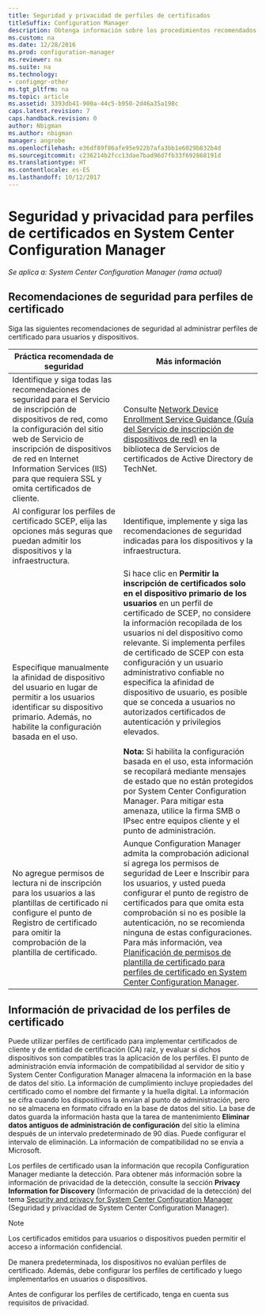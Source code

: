 ```yaml
---
title: Seguridad y privacidad de perfiles de certificados
titleSuffix: Configuration Manager
description: Obtenga información sobre los procedimientos recomendados de seguridad para administrar perfiles de certificado de usuarios y dispositivos en System Center Configuration Manager.
ms.custom: na
ms.date: 12/28/2016
ms.prod: configuration-manager
ms.reviewer: na
ms.suite: na
ms.technology:
- configmgr-other
ms.tgt_pltfrm: na
ms.topic: article
ms.assetid: 3393db41-900a-44c5-b950-2d46a35a198c
caps.latest.revision: 7
caps.handback.revision: 0
author: Nbigman
ms.author: nbigman
manager: angrobe
ms.openlocfilehash: e36df89f86afe95e922b7afa3bb1e6029b832b4d
ms.sourcegitcommit: c236214b2fcc13dae7bad96d7fb33f692868191d
ms.translationtype: HT
ms.contentlocale: es-ES
ms.lasthandoff: 10/12/2017
---
```

# <a name="security-and-privacy-for-certificate-profiles-in-system-center-configuration-manager"></a>Seguridad y privacidad para perfiles de certificados en System Center Configuration Manager

*Se aplica a: System Center Configuration Manager (rama actual)*


##  <a name="security-best-practices-for-certificate-profiles"></a>Recomendaciones de seguridad para perfiles de certificado  
 Siga las siguientes recomendaciones de seguridad al administrar perfiles de certificado para usuarios y dispositivos.  

|Práctica recomendada de seguridad|Más información|  
|----------------------------|----------------------|  
|Identifique y siga todas las recomendaciones de seguridad para el Servicio de inscripción de dispositivos de red, como la configuración del sitio web de Servicio de inscripción de dispositivos de red en Internet Information Services (IIS) para que requiera SSL y omita certificados de cliente.|Consulte [Network Device Enrollment Service Guidance (Guía del Servicio de inscripción de dispositivos de red)](http://go.microsoft.com/fwlink/p/?LinkId=309016) en la biblioteca de Servicios de certificados de Active Directory de TechNet.|  
|Al configurar los perfiles de certificado SCEP, elija las opciones más seguras que puedan admitir los dispositivos y la infraestructura.|Identifique, implemente y siga las recomendaciones de seguridad indicadas para los dispositivos y la infraestructura.|  
|Especifique manualmente la afinidad de dispositivo del usuario en lugar de permitir a los usuarios identificar su dispositivo primario. Además, no habilite la configuración basada en el uso.|Si hace clic en **Permitir la inscripción de certificados solo en el dispositivo primario de los usuarios** en un perfil de certificado de SCEP, no considere la información recopilada de los usuarios ni del dispositivo como relevante. Si implementa perfiles de certificado de SCEP con esta configuración y un usuario administrativo confiable no especifica la afinidad de dispositivo de usuario, es posible que se conceda a usuarios no autorizados certificados de autenticación y privilegios elevados.<br /><br /> **Nota:** Si habilita la configuración basada en el uso, esta información se recopilará mediante mensajes de estado que no están protegidos por System Center Configuration Manager. Para mitigar esta amenaza, utilice la firma SMB o IPsec entre equipos cliente y el punto de administración.|  
|No agregue permisos de lectura ni de inscripción para los usuarios a las plantillas de certificado ni configure el punto de Registro de certificado para omitir la comprobación de la plantilla de certificado.|Aunque Configuration Manager admita la comprobación adicional si agrega los permisos de seguridad de Leer e Inscribir para los usuarios, y usted pueda configurar el punto de registro de certificados para que omita esta comprobación si no es posible la autenticación, no se recomienda ninguna de estas configuraciones. Para más información, vea [Planificación de permisos de plantilla de certificado para perfiles de certificado en System Center Configuration Manager](../../protect/plan-design/planning-for-certificate-template-permissions.md).|  

## <a name="privacy-information-for-certificate-profiles"></a>Información de privacidad de los perfiles de certificado  
 Puede utilizar perfiles de certificado para implementar certificados de cliente y de entidad de certificación (CA) raíz, y evaluar si dichos dispositivos son compatibles tras la aplicación de los perfiles. El punto de administración envía información de compatibilidad al servidor de sitio y System Center Configuration Manager almacena la información en la base de datos del sitio. La información de cumplimiento incluye propiedades del certificado como el nombre del firmante y la huella digital. La información se cifra cuando los dispositivos la envían al punto de administración, pero no se almacena en formato cifrado en la base de datos del sitio. La base de datos guarda la información hasta que la tarea de mantenimiento **Eliminar datos antiguos de administración de configuración** del sitio la elimina después de un intervalo predeterminado de 90 días. Puede configurar el intervalo de eliminación. La información de compatibilidad no se envía a Microsoft.  

 Los perfiles de certificado usan la información que recopila Configuration Manager mediante la detección. Para obtener más información sobre la información de privacidad de la detección, consulte la sección **Privacy Information for Discovery** (Información de privacidad de la detección) del tema [Security and privacy for System Center Configuration Manager](../../core/plan-design/security/security-and-privacy.md) (Seguridad y privacidad de System Center Configuration Manager).  

> [!NOTE]  
>  Los certificados emitidos para usuarios o dispositivos pueden permitir el acceso a información confidencial.  

 De manera predeterminada, los dispositivos no evalúan perfiles de certificado. Además, debe configurar los perfiles de certificado y luego implementarlos en usuarios o dispositivos.  

 Antes de configurar los perfiles de certificado, tenga en cuenta sus requisitos de privacidad.  
